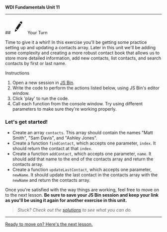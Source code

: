 **WDI Fundamentals Unit 11**

---

##![Your Turn](../assets/exercise.png) Your Turn

Time to give it a whirl! In this exercise you'll be getting some practice setting up and updating a contacts array. Later in this unit we'll be adding some complexity and creating a more robust contact book that allows us to store more detailed information, add new contacts, list contacts, and search contacts by first or last name.

Instructions

1. Open a new session in [JS Bin](https://jsbin.com).
2. Write the code to perform the actions listed below, using JS Bin's editor window.
3. Click 'play' to run the code.
4. Call each function from the console window. Try using different parameters to make sure they're working properly.

### Let's get started!

* Create an array `contacts`. This array should contain the names "Matt Smith", "Sam Davis", and "Ashley Jones".
* Create a function `findContact`, which accepts one parameter, `index`. It should return the contact at that `index`.
* Create a function `addContact`, which accepts one parameter, `name`. It should add that name to the end of the contacts array and return the contacts array.
* Create a function `updateLastContact`, which accepts one parameter, `newName`. It should update the last contact in the contacts array with the `newName` and return the contacts array.

Once you're satisfied with the way things are working, feel free to move on to the next lesson. **Be sure to save your JS Bin session and keep your link as you'll be using it again for another exercise in this unit.**

> *Stuck? Check out the [solutions](https://github.com/generalassembly-studio/fundamentals/blob/master/exercise-solutions.md) to see what you can do.*

---
[Ready to move on? Here's the next lesson.](05_lesson.md)
